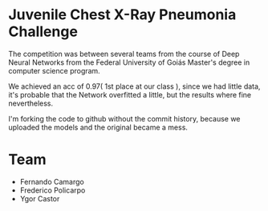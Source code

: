 # Juvenile Chest X-Ray Pneumonia Challenge

The competition was between several teams from the course of Deep Neural Networks from 
the Federal University of Goiás Master's degree in computer science program. 

We achieved an acc of 0.97( 1st place at our class ), since we had little data, it's probable that the Network overfitted a little,
but the results where fine nevertheless. 

I'm forking the code to github without the commit history, because we uploaded the models and the original became a mess. 

# Team
- Fernando Camargo
- Frederico Policarpo
- Ygor Castor


